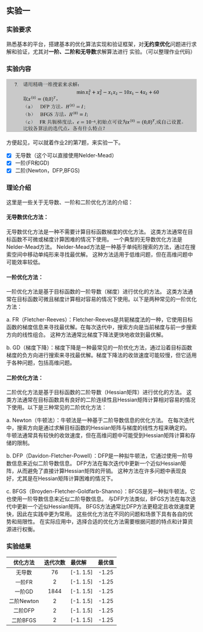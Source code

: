 ## 实验一

### 实验要求

熟悉基本的平台，搭建基本的优化算法实现和验证框架，对**无约束优化**问题进行求解和验证，尤其对**一阶、二阶和无导数**求解算法进行
实验。（可以整理作业代码）


### 实验内容

![img.png](img.png)

方便起见，可以就着作业2的第7题，来实验一下。


- [x] 无导数（这个可以直接使用Nelder-Mead）
- [x] 一阶(FR和GD)
- [x] 二阶(Newton，DFP,BFGS)

### 理论介绍

这里是一些关于无导数、一阶和二阶优化方法的介绍：

#### 无导数优化方法：

无导数优化方法是一种不需要计算目标函数梯度的优化方法。
这类方法通常在目标函数不可微或梯度计算困难的情况下使用。
一个典型的无导数优化方法是Nelder-Mead方法。
Nelder-Mead方法是一种基于单纯形搜索的方法，通过在搜索空间中移动单纯形来寻找最优解。
这种方法适用于低维问题，但在高维问题中可能效率较低。

#### 一阶优化方法：
一阶优化方法是基于目标函数的一阶导数（梯度）进行优化的方法。
这类方法通常在目标函数可微且梯度计算相对容易的情况下使用。以下是两种常见的一阶优化方法：

a. FR（Fletcher-Reeves）：Fletcher-Reeves是共轭梯度法的一种，它使用目标函数的梯度信息来寻找最优解。在每次迭代中，搜索方向是当前梯度与前一步搜索方向的线性组合。
这种方法通常比梯度下降法更快地收敛到最优解。

b. GD（梯度下降）：梯度下降是一种最常见的一阶优化方法，通过沿着目标函数梯度的负方向进行搜索来寻找最优解。梯度下降法的收敛速度可能较慢，但它适用于各种问题，包括高维问题。

#### 二阶优化方法：

二阶优化方法是基于目标函数的二阶导数（Hessian矩阵）进行优化的方法。
这类方法通常在目标函数具有良好的二阶连续性且Hessian矩阵计算相对容易的情况下使用。以下是三种常见的二阶优化方法：

a. Newton（牛顿法）：牛顿法是一种基于二阶导数信息的优化方法。
在每次迭代中，搜索方向是通过求解目标函数的Hessian矩阵与梯度的线性方程来确定的。
牛顿法通常具有较快的收敛速度，但在高维问题中可能受到Hessian矩阵计算和存储的限制。

b. DFP（Davidon-Fletcher-Powell）：DFP是一种拟牛顿法，它通过使用一阶导数信息来近似二阶导数信息。
DFP方法在每次迭代中更新一个近似Hessian矩阵，从而避免了直接计算Hessian矩阵的开销。
这种方法在许多问题中表现良好，尤其是在Hessian矩阵计算困难的情况下。

c. BFGS（Broyden-Fletcher-Goldfarb-Shanno）：BFGS是另一种拟牛顿法，它也使用一阶导数信息来近似二阶导数信息。
与DFP方法类似，BFGS方法在每次迭代中更新一个近似Hessian矩阵。
BFGS方法通常比DFP方法更稳定且收敛速度更快，因此在实践中更为常用。
这些优化方法在不同的问题和场景下具有各自的优势和局限性。
在实际应用中，选择合适的优化方法需要根据问题的特点和计算资源进行权衡。

### 实验结果
| 优化方法 | 迭代次数 | 最优解         |        最优值         |
| :-----: |:----:|:------------|:------------------:|
| 无导数 |  76  | [-1.   1.5] |       -1.25        |
| 一阶FR |  2   | [-1.   1.5] | -1.25 |
| 一阶GD |   1844   | [-1.   1.5] | -1.25|
| 二阶Newton |  2   | [-1.   1.5] | -1.25 |
| 二阶DFP |  2   | [-1.   1.5] | -1.25 |
| 二阶BFGS |  2   | [-1.   1.5] | -1.25|


